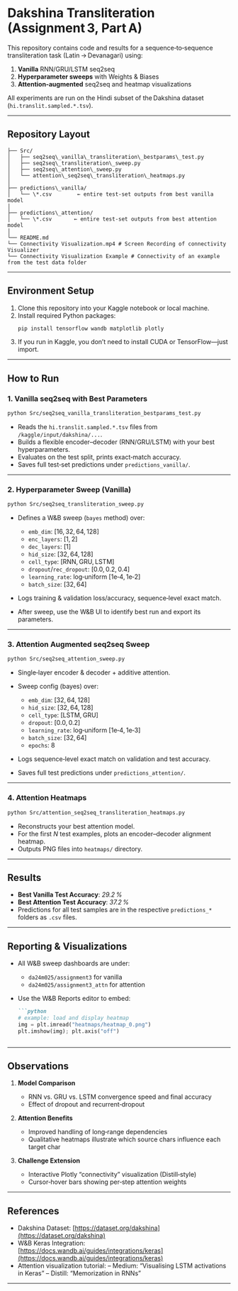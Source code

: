 

# Dakshina Transliteration (Assignment 3, Part A)

This repository contains code and results for a sequence‑to‑sequence transliteration task (Latin → Devanagari) using:

1. **Vanilla** RNN/GRU/LSTM seq2seq  
2. **Hyperparameter sweeps** with Weights & Biases  
3. **Attention‑augmented** seq2seq and heatmap visualizations  

All experiments are run on the Hindi subset of the Dakshina dataset (`hi.translit.sampled.*.tsv`).  

---

##  Repository Layout
````
├── Src/
│   ├── seq2seq\_vanilla\_transliteration\_bestparams\_test.py
│   ├── seq2seq\_transliteration\_sweep.py
│   ├── seq2seq\_attention\_sweep.py
│   └── attention\_seq2seq\_transliteration\_heatmaps.py
│
├── predictions\_vanilla/
│   └── \*.csv        ← entire test‑set outputs from best vanilla model
│
├── predictions\_attention/
│   └── \*.csv       ← entire test‑set outputs from best attention model
│
└── README.md
└── Connectivity Visualization.mp4 # Screen Recording of connectivity Visualizer
└── Connectivity Visualization Example # Connectivity of an example from the test data folder

````

---

##  Environment Setup

1. Clone this repository into your Kaggle notebook or local machine.
2. Install required Python packages:
   ```bash
   pip install tensorflow wandb matplotlib plotly


3. If you run in Kaggle, you don’t need to install CUDA or TensorFlow—just import.

---

##  How to Run

### 1. Vanilla seq2seq with Best Parameters

```bash
python Src/seq2seq_vanilla_transliteration_bestparams_test.py
```

* Reads the `hi.translit.sampled.*.tsv` files from `/kaggle/input/dakshina/...`.
* Builds a flexible encoder–decoder (RNN/GRU/LSTM) with your best hyperparameters.
* Evaluates on the test split, prints exact‐match accuracy.
* Saves full test‑set predictions under `predictions_vanilla/`.

---

### 2. Hyperparameter Sweep (Vanilla)

```bash
python Src/seq2seq_transliteration_sweep.py
```

* Defines a W\&B sweep (`bayes` method) over:

  * `emb_dim`: \[16, 32, 64, 128]
  * `enc_layers`: \[1, 2]
  * `dec_layers`: \[1]
  * `hid_size`: \[32, 64, 128]
  * `cell_type`: \[RNN, GRU, LSTM]
  * `dropout`/`rec_dropout`: \[0.0, 0.2, 0.4]
  * `learning_rate`: log‑uniform \[1e‑4, 1e‑2]
  * `batch_size`: \[32, 64]
* Logs training & validation loss/accuracy, sequence‐level exact match.
* After sweep, use the W\&B UI to identify best run and export its parameters.

---

### 3. Attention Augmented seq2seq Sweep

```bash
python Src/seq2seq_attention_sweep.py
```

* Single‐layer encoder & decoder + additive attention.
* Sweep config (bayes) over:

  * `emb_dim`: \[32, 64, 128]
  * `hid_size`: \[32, 64, 128]
  * `cell_type`: \[LSTM, GRU]
  * `dropout`: \[0.0, 0.2]
  * `learning_rate`: log‑uniform \[1e‑4, 1e‑3]
  * `batch_size`: \[32, 64]
  * `epochs`: 8
* Logs sequence‐level exact match on validation and test accuracy.
* Saves full test predictions under `predictions_attention/`.

---

### 4. Attention Heatmaps

```bash
python Src/attention_seq2seq_transliteration_heatmaps.py
```

* Reconstructs your best attention model.
* For the first *N* test examples, plots an encoder–decoder alignment heatmap.
* Outputs PNG files into `heatmaps/` directory.

---

##  Results

* **Best Vanilla Test Accuracy**: *29.2 %*
* **Best Attention Test Accuracy**: *37.2 %*
* Predictions for all test samples are in the respective `predictions_*` folders as `.csv` files.

---

##  Reporting & Visualizations

* All W\&B sweep dashboards are under:

  * `da24m025/assignment3` for vanilla
  * `da24m025/assignment3_attn` for attention
* Use the W\&B Reports editor to embed:

  ````markdown
  ```python
  # example: load and display heatmap
  img = plt.imread("heatmaps/heatmap_0.png")
  plt.imshow(img); plt.axis("off")
  ````

  ```
  ```

---

##  Observations 

1. **Model Comparison**

   * RNN vs. GRU vs. LSTM convergence speed and final accuracy
   * Effect of dropout and recurrent‐dropout

2. **Attention Benefits**

   * Improved handling of long‐range dependencies
   * Qualitative heatmaps illustrate which source chars influence each target char

3. **Challenge Extension**

   * Interactive Plotly “connectivity” visualization (Distill‑style)
   * Cursor‐hover bars showing per‑step attention weights

---

##  References

* Dakshina Dataset: [https://dataset.org/dakshina](https://dataset.org/dakshina)
* W\&B Keras Integration: [https://docs.wandb.ai/guides/integrations/keras](https://docs.wandb.ai/guides/integrations/keras)
* Attention visualization tutorial:
  – Medium: “Visualising LSTM activations in Keras”
  – Distill: “Memorization in RNNs”

---


